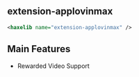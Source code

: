 ## extension-applovinmax

```xml
<haxelib name="extension-applovinmax" />
```


## Main Features

  * Rewarded Video Support
